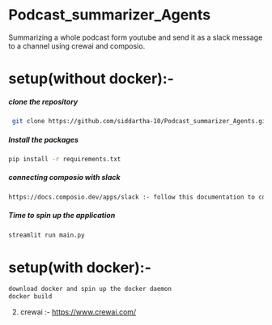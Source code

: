 # Podcast_summarizer_Agents
 Summarizing a whole podcast form youtube and send it as a slack message to a channel using crewai and composio.


# setup(without docker):-

##### clone the repository
```bash
 git clone https://github.com/siddartha-10/Podcast_summarizer_Agents.git
```

##### Install the packages
```bash
pip install -r requirements.txt
```

##### connecting composio with slack
```bash
https://docs.composio.dev/apps/slack :- follow this documentation to connect slack and create an app.
```

##### Time to spin up the application
```bash
streamlit run main.py
```

# setup(with docker):-

```bash
download docker and spin up the docker daemon
docker build 
```

2) crewai :- https://www.crewai.com/